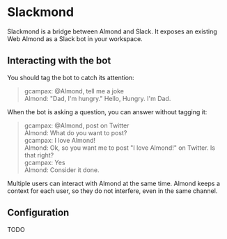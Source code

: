 # Slackmond

Slackmond is a bridge between Almond and Slack. It exposes an existing Web Almond as a Slack bot in your workspace.

## Interacting with the bot

You should tag the bot to catch its attention:
> gcampax: @Almond, tell me a joke  
> Almond: "Dad, I'm hungry." Hello, Hungry. I'm Dad.  

When the bot is asking a question, you can answer without tagging it:
> gcampax: @Almond, post on Twitter  
> Almond: What do you want to post?  
> gcampax: I love Almond!  
> Almond: Ok, so you want me to post "I love Almond!" on Twitter. Is that right?  
> gcampax: Yes  
> Almond: Consider it done. 

Multiple users can interact with Almond at the same time. Almond keeps a context for each user,
so they do not interfere, even in the same channel.

## Configuration

TODO
